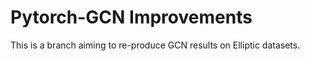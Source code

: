 Pytorch-GCN Improvements
====

This is a branch aiming to re-produce GCN results on Elliptic datasets.
